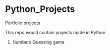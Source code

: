 # Python_Projects
 Portfolio projects

This repo would contain projects made in Python

1. Numbers Guessing game